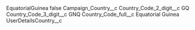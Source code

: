 <?xml version="1.0" encoding="UTF-8"?>
<CustomMetadata xmlns="http://soap.sforce.com/2006/04/metadata" xmlns:xsi="http://www.w3.org/2001/XMLSchema-instance" xmlns:xsd="http://www.w3.org/2001/XMLSchema">
    <label>EquatorialGuinea</label>
    <protected>false</protected>
    <values>
        <field>Campaign_Country__c</field>
        <value xsi:nil="true"/>
    </values>
    <values>
        <field>Country_Code_2_digit__c</field>
        <value xsi:type="xsd:string">GQ</value>
    </values>
    <values>
        <field>Country_Code_3_digit__c</field>
        <value xsi:type="xsd:string">GNQ</value>
    </values>
    <values>
        <field>Country_Code_full__c</field>
        <value xsi:type="xsd:string">Equatorial Guinea</value>
    </values>
    <values>
        <field>UserDetailsCountry__c</field>
        <value xsi:nil="true"/>
    </values>
</CustomMetadata>
